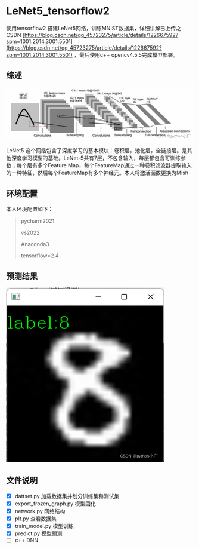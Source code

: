 # LeNet5_tensorflow2
使用tensorflow2 搭建LeNet5网络，训练MNIST数据集，详细讲解已上传之CSDN [https://blog.csdn.net/qq_45723275/article/details/122667592?spm=1001.2014.3001.5501](https://blog.csdn.net/qq_45723275/article/details/122667592?spm=1001.2014.3001.5501) ，最后使用c++ opencv4.5.5完成模型部署。


## 综述
![245855274f404d02bdf94981c0158d20](README.assets/245855274f404d02bdf94981c0158d20.png)

LeNet5 这个网络包含了深度学习的基本模块：卷积层，池化层，全链接层。是其他深度学习模型的基础。LeNet-5共有7层，不包含输入，每层都包含可训练参数；每个层有多个Feature Map，每个FeatureMap通过一种卷积滤波器提取输入的一种特征，然后每个FeatureMap有多个神经元。本人将激活函数更换为Mish
## 环境配置
本人环境配置如下：
> pycharm2021
> 
> vs2022
> 
> Anaconda3
> 
> tensorflow=2.4

## 预测结果
![c7b4514569674b61b74878e479b0f2d4](README.assets/c7b4514569674b61b74878e479b0f2d4.png)


## 文件说明
- [x] dattset.py 加载数据集并划分训练集和测试集
- [x] export_frozen_graph.py 模型固化
- [x] network.py 网络结构
- [x] plt.py 查看数据集
- [x] train_model.py 模型训练
- [x] predict.py 模型预测   
- [ ] c++ DNN 
